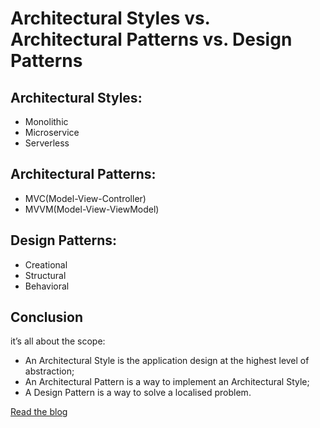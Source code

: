 
# Architectural Styles vs. Architectural Patterns vs. Design Patterns

## Architectural Styles:
- Monolithic
- Microservice
- Serverless

## Architectural Patterns:
- MVC(Model-View-Controller)
- MVVM(Model-View-ViewModel)

## Design Patterns:
- Creational
- Structural
- Behavioral


## Conclusion
it’s all about the scope: <br />
- An Architectural Style is the application design at the highest level of abstraction;
- An Architectural Pattern is a way to implement an Architectural Style;
- A Design Pattern is a way to solve a localised problem.


[Read the blog](https://herbertograca.com/2017/07/28/architectural-styles-vs-architectural-patterns-vs-design-patterns/#:~:text=An%20Architectural%20Style%20is%20the,to%20solve%20a%20localised%20problem.)